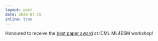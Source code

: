 ```yaml
---
layout: post
date: 2024-07-15
inline: true
---
```


Honoured to receive the [best paper award](https://leap-stc.github.io/ml4esm-workshop/Papers) at ICML ML4ESM workshop!
